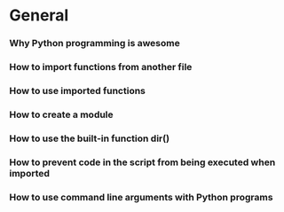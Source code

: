 # General
### Why Python programming is awesome

### How to import functions from another file
### How to use imported functions
### How to create a module
### How to use the built-in function dir()
### How to prevent code in the script from being executed when imported
### How to use command line arguments with Python programs
